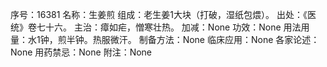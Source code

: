 序号：16381
名称：生姜煎
组成：老生姜1大块（打破，湿纸包煨）。
出处：《医统》卷七十六。
主治：瘴如疟，憎寒壮热。
加减：None
功效：None
用法用量：水1钟，煎半钟。热服微汗。
制备方法：None
临床应用：None
各家论述：None
用药禁忌：None
附注：None
